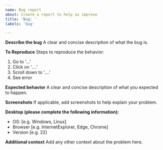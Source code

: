 ```yaml
---
name: Bug report
about: Create a report to help us improve
title: 'Bug: '
labels: 'bug'

---
```


**Describe the bug**
A clear and concise description of what the bug is.

**To Reproduce**
Steps to reproduce the behavior:
1. Go to '...'
2. Click on '....'
3. Scroll down to '....'
4. See error

**Expected behavior**
A clear and concise description of what you expected to happen.

**Screenshots**
If applicable, add screenshots to help explain your problem.

**Desktop (please complete the following information):**
 - OS: [e.g. Windows, Linux]
 - Browser [e.g. InternetExplorer, Edge, Chrome]
 - Version [e.g. 22]

**Additional context**
Add any other context about the problem here.

